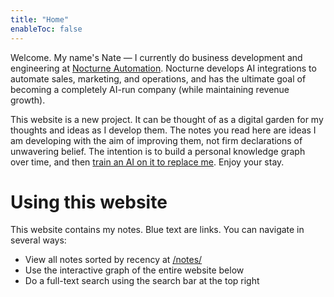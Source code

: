 ```yaml
---
title: "Home"
enableToc: false
---
```



Welcome. My name's Nate — I currently do business development and engineering at [Nocturne Automation](https://nocturneautomation.com). Nocturne develops AI integrations to automate sales, marketing, and operations, and has the ultimate goal of becoming a completely AI-run company (while maintaining revenue growth).

This website is a new project. It can be thought of as a digital garden for my thoughts and ideas as I develop them. The notes you read here are ideas I am developing with the aim of improving them, not firm declarations of unwavering belief. The intention is to build a personal knowledge graph over time, and then [train an AI on it to replace me](./notes/neural_espionage). Enjoy your stay.

# Using this website

This website contains my notes. Blue text are links. You can navigate in several ways:

- View all notes sorted by recency at [/notes/](./notes/)
- Use the interactive graph of the entire website below
- Do a full-text search using the search bar at the top right